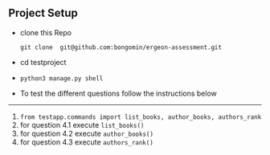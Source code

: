 ## Project Setup

- clone this Repo
   ```
   git clone  git@github.com:bongomin/ergeon-assessment.git
   ```

- cd testproject
- `
    python3 manage.py shell
`
- To test the different questions follow the instructions below
------------------------------------------------------------------
1. `from testapp.commands import list_books, author_books, authors_rank`
2. for question 4.1 execute `list_books()`
3. for question 4.2 execute `author_books()`
4. for question 4.3 execute `authors_rank()`
